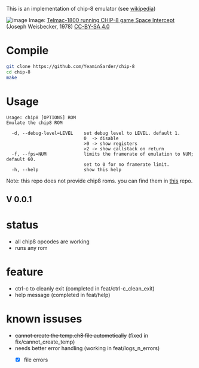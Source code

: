 This is an implementation of chip-8 emulator (see [wikipedia](https://en.m.wikipedia.org/wiki/CHIP-8))

![image](https://upload.wikimedia.org/wikipedia/commons/thumb/5/54/Space_intercept.png/960px-Space_intercept.png)
Image: [Telmac-1800 running CHIP-8 game Space Intercept](https://commons.m.wikimedia.org/wiki/File:Space_intercept.png
) (Joseph Weisbecker, 1978) [CC-BY-SA 4.0](https://creativecommons.org/licenses/by-sa/4.0/deed.en)

# Compile
```bash
git clone https://github.com/YeaminSarder/chip-8
cd chip-8
make
```

# Usage
```
Usage: chip8 [OPTIONS] ROM
Emulate the chip8 ROM

  -d, --debug-level=LEVEL    set debug level to LEVEL. default 1.
                             0  -> disable
                             >0 -> show registers
                             >2 -> show callstack on return
  -f, --fps=NUM              limits the framerate of emulation to NUM; default 60.
                             set to 0 for no framerate limit.
  -h, --help                 show this help
```

Note: this repo does not provide chip8 roms. you can find them in [this](https://github.com/kripod/chip8-roms) repo.

## V 0.0.1
# status
* all chip8 opcodes are working
* runs any rom

# feature
* ctrl-c to cleanly exit (completed in feat/ctrl-c_clean_exit)
* help message (completed in feat/help)

# known issuses
* ~~cannot create the temp.ch8 file autometically~~ (fixed in fix/cannot_create_temp) 
* needs better error handling (working in feat/logs_n_errors)
  * [X] file errors



